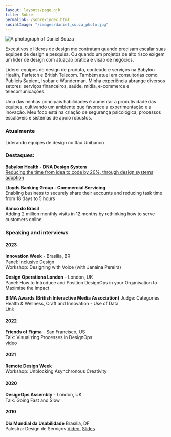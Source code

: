 ```yaml
---
layout: layouts/page.njk
title: Sobre
permalink: /sobre/index.html
socialImage: "/images/daniel_souza_photo.jpg"
---
```

![A photograph of Daniel Souza](/images/daniel_souza_photo.jpg "A photograph of Daniel Souza ")

Executivos e líderes de design me contratam quando precisam escalar suas equipes de design e pesquisa. Ou quando um projetos de alto risco exigem um líder de design com atuação prática e visão de negócios. 

Liderei equipes de design de produto, conteúdo e serviços na Babylon Health, Farfetch e British Telecom. Também atuei em consultorias como Publicis Sapient, Isobar e Wunderman.
Minha experiência abrange diversos setores: serviços financeiros, saúde, mídia, e-commerce e telecomunicações.

Uma das minhas principais habilidades é aumentar a produtividade das equipes, cultivando um ambiente que favorece a experimentação e a inovação. Meu foco está na criação de segurança psicológica, processos escaláveis e sistemas de apoio robustos.

### Atualmente
Liderando equipes de design no Itaú Unibanco

### Destaques: 

**Babylon Health - DNA Design System** \
[Reducing the time from idea to code by 20%, through design systems adoption](https://danielsouza.org/about/cases/babylon.html)


**Lloyds Banking Group - Commercial Servicing**   
Enabling business to securely share their accounts and reducing task time from 18 days to 5 hours

**Banco do Brasil** \
Adding 2 million monthly visits in 12 months by rethinking how to serve customers online  

### Speaking and interviews

#### 2023

**Innovation Week** - Brasília, BR \
Panel: Inclusive Design  \
Workshop: Designing with Voice (with Janaína Pereira)   

**Design Operations London** - London, UK \
Panel: How to Introduce and Position DesignOps in your Organisation to Maximise the Impact

**BIMA Awards (British Interactive Media Association)** 
Judge: Categories Health & Wellness, Craft and Innovation - Use of Data  
[Link](https://bima.co.uk/meet-the-bima-awards-judges-2023/)

#### 2022
**Friends of Figma** - San Francisco, US <br /> 
Talk: Visualizing Processes in DesignOps <br /> 
[video](https://www.youtube.com/watch?v=0s_kaD_tphs)

#### 2021 
**Remote Design Week** \
Workshop: Unblocking Asynchronous Creativity

#### 2020 
**DesignOps Assembly** - London, UK \
Talk: Going Fast and Slow 

#### 2010

**Dia Mundial da Usabilidade** Brasília, DF \
Palestra: Design de Serviços
[Video.](https://www.youtube.com/watch?v=ycDuNi215U8) [Slides](https://www.slideshare.net/slideshow/design-de-servios-16297181/16297181)

